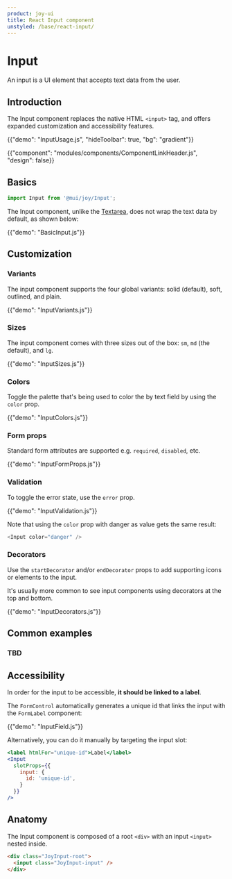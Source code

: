 ```yaml
---
product: joy-ui
title: React Input component
unstyled: /base/react-input/
---
```


# Input

<p class="description">An input is a UI element that accepts text data from the user.</p>

## Introduction

The Input component replaces the native HTML `<input>` tag, and offers expanded customization and accessibility features.

{{"demo": "InputUsage.js", "hideToolbar": true, "bg": "gradient"}}

{{"component": "modules/components/ComponentLinkHeader.js", "design": false}}

## Basics

```jsx
import Input from '@mui/joy/Input';
```

The Input component, unlike the [Textarea](/joy-ui/react-textarea/), does not wrap the text data by default, as shown below:

{{"demo": "BasicInput.js"}}

## Customization

### Variants

The input component supports the four global variants: solid (default), soft, outlined, and plain.

{{"demo": "InputVariants.js"}}

### Sizes

The input component comes with three sizes out of the box: `sm`, `md` (the default), and `lg`.

{{"demo": "InputSizes.js"}}

### Colors

Toggle the palette that's being used to color the by text field by using the `color` prop.

{{"demo": "InputColors.js"}}

### Form props

Standard form attributes are supported e.g. `required`, `disabled`, etc.

{{"demo": "InputFormProps.js"}}

### Validation

To toggle the error state, use the `error` prop.

{{"demo": "InputValidation.js"}}

Note that using the `color` prop with danger as value gets the same result:

```js
<Input color="danger" />
```

### Decorators

Use the `startDecorator` and/or `endDecorator` props to add supporting icons or elements to the input.

It's usually more common to see input components using decorators at the top and bottom.

{{"demo": "InputDecorators.js"}}

## Common examples

### TBD

## Accessibility

In order for the input to be accessible, **it should be linked to a label**.

The `FormControl` automatically generates a unique id that links the input with the `FormLabel` component:

{{"demo": "InputField.js"}}

Alternatively, you can do it manually by targeting the input slot:

```jsx
<label htmlFor="unique-id">Label</label>
<Input
  slotProps={{
    input: {
      id: 'unique-id',
    }
  }}
/>
```

## Anatomy

The Input component is composed of a root `<div>` with an input `<input>` nested inside.

```html
<div class="JoyInput-root">
  <input class="JoyInput-input" />
</div>
```
